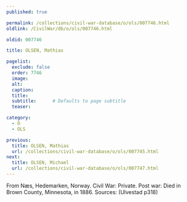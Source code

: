 ```yaml
---
published: true

permalink: /collections/civil-war-database/o/ols/007746.html
oldlink: /CivilWar/db/o/ols/007746.html

oldid: 007746

title: OLSEN, Mathias

pagelist:
  exclude: false
  order: 7746
  image: 
  alt:
  caption:
  title:
  subtitle:      # Defaults to page subtitle
  teaser:

category: 
  - O 
  - OLS

previous:
  title: OLSEN, Mathias
  url: /collections/civil-war-database/o/ols/007745.html  
next:
  title: OLSEN, Michael
  url: /collections/civil-war-database/o/ols/007747.html   
---
```

From N&aelig;s, Hedemarken, Norway. Civil War: Private. Post war: Died in Brown County, Minnesota, in 1886. Sources: (Ulvestad p318)